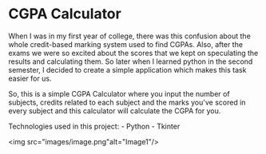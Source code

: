 # CGPA Calculator

When I was in my first year of college, there was this confusion about the whole credit-based marking system used to find CGPAs. Also, after the exams we were so excited about the scores that we kept on speculating the results and calculating them. So later when I learned python in the second semester, I decided to create a simple application which makes this task easier for us. 

So, this is a simple CGPA Calculator where you input the number of subjects, credits related to each subject and the marks you've scored in every subject and this calculator will calculate the CGPA for you.

Technologies used in this project:
	- Python
	- Tkinter
	
<img src="images/image.png"alt="Image1"/>


